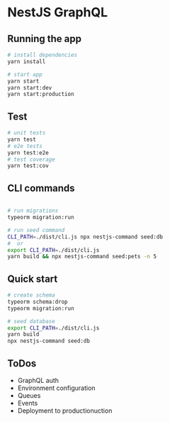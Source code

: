 # NestJS GraphQL

## Running the app

```bash
# install dependencies
yarn install

# start app
yarn start
yarn start:dev
yarn start:production
```

## Test

```bash
# unit tests
yarn test
# e2e tests
yarn test:e2e
# test coverage
yarn test:cov
```

## CLI commands

```bash

# run migrations
typeorm migration:run

# run seed command
CLI_PATH=./dist/cli.js npx nestjs-command seed:db
#  or
export CLI_PATH=./dist/cli.js 
yarn build && npx nestjs-command seed:pets -n 5
```

## Quick start

```bash
# create schema
typeorm schema:drop
typeorm migration:run

# seed database
export CLI_PATH=./dist/cli.js
yarn build
npx nestjs-command seed:db
```

## ToDos

- GraphQL auth
- Environment configuration
- Queues
- Events
- Deployment to productionuction
